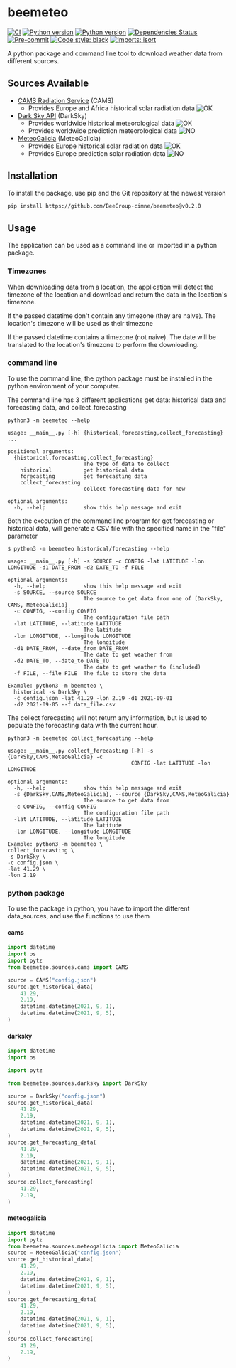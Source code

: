 # beemeteo

[![CI](https://github.com/beedata-analytics/beemeteo/actions/workflows/main.yml/badge.svg)](https://github.com/beedata-analytics/beemeteo/actions/workflows/main.yml)
[![Python version](https://img.shields.io/badge/python-2.7-blue)](https://img.shields.io/badge/python-2.7-blue)
[![Python version](https://img.shields.io/badge/python-3.8-blue)](https://img.shields.io/badge/python-3.8-blue)
[![Dependencies Status](https://img.shields.io/badge/dependencies-up%20to%20date-brightgreen.svg)](https://github.com/beedata-analytics/beedatadis/pulls?utf8=%E2%9C%93&q=is%3Apr%20author%3Aapp%2Fdependabot)
[![Pre-commit](https://img.shields.io/badge/pre--commit-enabled-brightgreen?logo=pre-commit&logoColor=white)](https://github.com/beedata-analytics/beedatadis/blob/master/.pre-commit-config.yaml)
[![Code style: black](https://img.shields.io/badge/code%20style-black-000000.svg)](https://github.com/psf/black)
[![Imports: isort](https://img.shields.io/badge/%20imports-isort-%231674b1?style=flat&labelColor=ef8336)](https://pycqa.github.io/isort/)


A python package and command line tool to download weather data from different sources.

## Sources Available

- [CAMS Radiation Service](http://www.soda-pro.com/web-services/radiation/cams-radiation-service/info) (CAMS)
  - Provides Europe and Africa historical solar radiation data ![OK](https://img.shields.io/badge/-OK-green)
- [Dark Sky API](https://darksky.net/dev) (DarkSky)
  - Provides worldwide historical meteorological data ![OK](https://img.shields.io/badge/-OK-green)
  - Provides worldwide prediction meteorological data ![NO](https://img.shields.io/badge/-OK-green)
- [MeteoGalicia](http://mandeo.meteogalicia.es) (MeteoGalicia)
  - Provides Europe historical solar radiation data ![OK](https://img.shields.io/badge/-OK-green)
  - Provides Europe prediction solar radiation data ![NO](https://img.shields.io/badge/-OK-green)
## Installation

To install the package, use pip and the Git repository at the newest version

```bash
pip install https://github.com/BeeGroup-cimne/beemeteo@v0.2.0
```
## Usage
The application can be used as a command line or imported in a python package.

### Timezones

When downloading data from a location, the application will detect the timezone of the location and download and return the data in the location's timezone.

If the passed datetime don't contain any timezone (they are naive). The location's timezone will be used as their timezone

If the passed datetime contains a timezone (not naive). The date will be translated to the location's timezone to perform the downloading.

### command line

To use the command line, the python package must be installed in the python environment of your computer. 

The command line has 3 different applications get data: historical data and forecasting data, and collect_forecasting

```console
python3 -m beemeteo --help

usage: __main__.py [-h] {historical,forecasting,collect_forecasting} ...

positional arguments:
  {historical,forecasting,collect_forecasting}
                        The type of data to collect
    historical          get historical data
    forecasting         get forecasting data
    collect_forecasting
                        collect forecasting data for now

optional arguments:
  -h, --help            show this help message and exit

```

Both the execution of the command line program for get forecasting or historical data, will generate a CSV file with the specified name in the "file" parameter
```console
$ python3 -m beemeteo historical/forecasting --help

usage: __main__.py [-h] -s SOURCE -c CONFIG -lat LATITUDE -lon LONGITUDE -d1 DATE_FROM -d2 DATE_TO -f FILE

optional arguments:
  -h, --help            show this help message and exit
  -s SOURCE, --source SOURCE
                        The source to get data from one of [DarkSky, CAMS, MeteoGalicia]
  -c CONFIG, --config CONFIG
                        The configuration file path
  -lat LATITUDE, --latitude LATITUDE
                        The latitude
  -lon LONGITUDE, --longitude LONGITUDE
                        The longitude
  -d1 DATE_FROM, --date_from DATE_FROM
                        The date to get weather from
  -d2 DATE_TO, --date_to DATE_TO
                        The date to get weather to (included)
  -f FILE, --file FILE  The file to store the data

Example: python3 -m beemeteo \
  historical -s DarkSky \
  -c config.json -lat 41.29 -lon 2.19 -d1 2021-09-01 
  -d2 2021-09-05 --f data_file.csv
```
The collect forecasting will not return any information, but is used to populate the forecasting data with the current hour.

```console
python3 -m beemeteo collect_forecasting --help

usage: __main__.py collect_forecasting [-h] -s {DarkSky,CAMS,MeteoGalicia} -c
                                       CONFIG -lat LATITUDE -lon LONGITUDE

optional arguments:
  -h, --help            show this help message and exit
  -s {DarkSky,CAMS,MeteoGalicia}, --source {DarkSky,CAMS,MeteoGalicia}
                        The source to get data from
  -c CONFIG, --config CONFIG
                        The configuration file path
  -lat LATITUDE, --latitude LATITUDE
                        The latitude
  -lon LONGITUDE, --longitude LONGITUDE
                        The longitude
Example: python3 -m beemeteo \
collect_forecasting \
-s DarkSky \
-c config.json \
-lat 41.29 \
-lon 2.19 

```


### python package
To use the package in python, you have to import the different data_sources, and use the functions to use them

#### cams

```python
import datetime
import os
import pytz
from beemeteo.sources.cams import CAMS

source = CAMS("config.json")
source.get_historical_data(
    41.29,
    2.19,
    datetime.datetime(2021, 9, 1),
    datetime.datetime(2021, 9, 5),
)
```

#### darksky

```python
import datetime
import os

import pytz

from beemeteo.sources.darksky import DarkSky

source = DarkSky("config.json")
source.get_historical_data(
    41.29,
    2.19,
    datetime.datetime(2021, 9, 1),
    datetime.datetime(2021, 9, 5),
)
source.get_forecasting_data(
    41.29,
    2.19,
    datetime.datetime(2021, 9, 1),
    datetime.datetime(2021, 9, 5),
)
source.collect_forecasting(
    41.29,
    2.19,
)
```

#### meteogalicia

```python
import datetime
import pytz
from beemeteo.sources.meteogalicia import MeteoGalicia
source = MeteoGalicia("config.json")
source.get_historical_data(
    41.29,
    2.19,
    datetime.datetime(2021, 9, 1),
    datetime.datetime(2021, 9, 5),
)
source.get_forecasting_data(
    41.29,
    2.19,
    datetime.datetime(2021, 9, 1),
    datetime.datetime(2021, 9, 5),
)
source.collect_forecasting(
    41.29,
    2.19,
)
```
